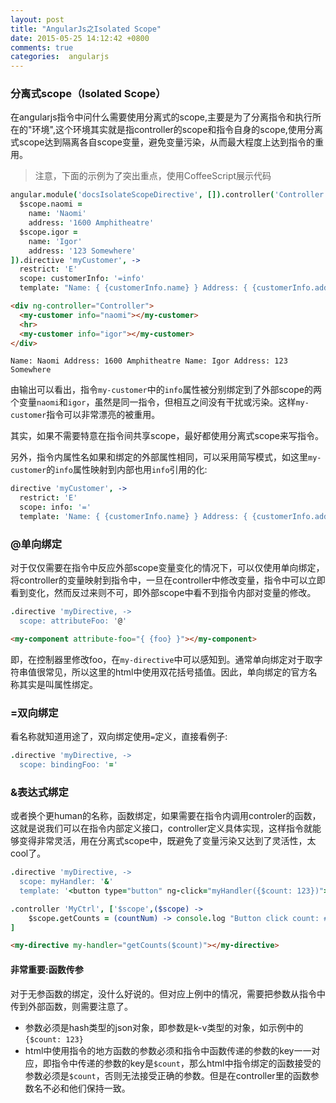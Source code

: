 ```yaml
---
layout: post
title: "AngularJs之Isolated Scope"
date: 2015-05-25 14:12:42 +0800
comments: true
categories:  angularjs
---
```


### 分离式scope（Isolated Scope）
在angularjs指令中问什么需要使用分离式的scope,主要是为了分离指令和执行所在的"环境",这个环境其实就是指controller的scope和指令自身的scope,使用分离式scope达到隔离各自scope变量，避免变量污染，从而最大程度上达到指令的重用。

<!--more-->

> 注意，下面的示例为了突出重点，使用CoffeeScript展示代码

```coffeescript script.coffee
angular.module('docsIsolateScopeDirective', []).controller('Controller', ['$scope',($scope) ->
  $scope.naomi =
    name: 'Naomi'
    address: '1600 Amphitheatre'
  $scope.igor =
    name: 'Igor'
    address: '123 Somewhere'
]).directive 'myCustomer', ->
  restrict: 'E'
  scope: customerInfo: '=info'
  template: "Name: { {customerInfo.name} } Address: { {customerInfo.address} }"
```

```html index.html
<div ng-controller="Controller">
  <my-customer info="naomi"></my-customer>
  <hr>
  <my-customer info="igor"></my-customer>
</div>
```

```text 输出为
Name: Naomi Address: 1600 Amphitheatre Name: Igor Address: 123 Somewhere
```

由输出可以看出，指令`my-customer`中的`info`属性被分别绑定到了外部scope的两个变量`naomi`和`igor`，虽然是同一指令，但相互之间没有干扰或污染。这样`my-customer`指令可以非常漂亮的被重用。

其实，如果不需要特意在指令间共享scope，最好都使用分离式scope来写指令。

另外，指令内属性名如果和绑定的外部属性相同，可以采用简写模式，如这里`my-customer`的`info`属性映射到内部也用`info`引用的化:

```coffeescript script.coffee
directive 'myCustomer', ->
  restrict: 'E'
  scope: info: '='
  template: 'Name: { {customerInfo.name} } Address: { {customerInfo.address} }'
```

### @单向绑定
对于仅仅需要在指令中反应外部scope变量变化的情况下，可以仅使用单向绑定，将controller的变量映射到指令中，一旦在controller中修改变量，指令中可以立即看到变化，然而反过来则不可，即外部scope中看不到指令内部对变量的修改。

```coffeescript script.coffee
.directive 'myDirective, ->
  scope: attributeFoo: '@'
```

```html index.html
<my-component attribute-foo="{ {foo} }"></my-component>
```

即，在控制器里修改foo，在`my-directive`中可以感知到。通常单向绑定对于取字符串值很常见，所以这里的html中使用双花括号插值。因此，单向绑定的官方名称其实是叫属性绑定。

### =双向绑定
看名称就知道用途了，双向绑定使用`=`定义，直接看例子:

```coffeescript script.coffee
.directive 'myDirective, ->
  scope: bindingFoo: '='
```

### &表达式绑定
或者换个更human的名称，函数绑定，如果需要在指令内调用controler的函数，这就是说我们可以在指令内部定义接口，controller定义具体实现，这样指令就能够变得非常灵活，用在分离式scope中，既避免了变量污染又达到了灵活性，太cool了。

```coffeescript my-directive.coffee
.directive 'myDirective, ->
  scope: myHandler: '&'
  template: '<button type="button" ng-click="myHandler({$count: 123})"></button>'
```

```coffeescript my-controller.coffee
.controller 'MyCtrl', ['$scope',($scope) ->
    $scope.getCounts = (countNum) -> console.log "Button click count: #{countNum}"
]
```

```html index.html
<my-directive my-handler="getCounts($count)"></my-directive>
```

#### 非常重要:函数传参
对于无参函数的绑定，没什么好说的。但对应上例中的情况，需要把参数从指令中传到外部函数，则需要注意了。

* 参数必须是hash类型的json对象，即参数是k-v类型的对象，如示例中的`{$count: 123}`
* html中使用指令的地方函数的参数必须和指令中函数传递的参数的key一一对应，即指令中传递的参数的key是`$count`，那么html中指令绑定的函数接受的参数必须是`$count`，否则无法接受正确的参数。但是在controller里的函数参数名不必和他们保持一致。
